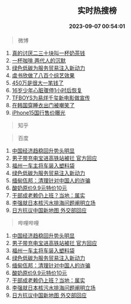 <div align="center"><h2>实时热搜榜</h2><h4>2023-09-07 00:54:01</h4></div>

> 微博  

1. [真的讨厌二三十块叫一杯奶茶钱](https://s.weibo.com/weibo?q=%E7%9C%9F%E7%9A%84%E8%AE%A8%E5%8E%8C%E4%BA%8C%E4%B8%89%E5%8D%81%E5%9D%97%E5%8F%AB%E4%B8%80%E6%9D%AF%E5%A5%B6%E8%8C%B6%E9%92%B1&t=31&band_rank=1&Refer=top)<br />
2. [一杯咖啡 两代人的沉默](https://s.weibo.com/weibo?q=%E4%B8%80%E6%9D%AF%E5%92%96%E5%95%A1%20%E4%B8%A4%E4%BB%A3%E4%BA%BA%E7%9A%84%E6%B2%89%E9%BB%98&t=31&band_rank=2&Refer=top)<br />
3. [绿色低碳为服务贸易注入新动力](https://s.weibo.com/weibo?q=%23%E7%BB%BF%E8%89%B2%E4%BD%8E%E7%A2%B3%E4%B8%BA%E6%9C%8D%E5%8A%A1%E8%B4%B8%E6%98%93%E6%B3%A8%E5%85%A5%E6%96%B0%E5%8A%A8%E5%8A%9B%23&t=31&band_rank=3&Refer=top)<br />
4. [虞书欣做了八百个综艺效果](https://s.weibo.com/weibo?q=%E8%99%9E%E4%B9%A6%E6%AC%A3%E5%81%9A%E4%BA%86%E5%85%AB%E7%99%BE%E4%B8%AA%E7%BB%BC%E8%89%BA%E6%95%88%E6%9E%9C&t=31&band_rank=4&Refer=top)<br />
5. [450万是很大一笔钱了](https://s.weibo.com/weibo?q=450%E4%B8%87%E6%98%AF%E5%BE%88%E5%A4%A7%E4%B8%80%E7%AC%94%E9%92%B1%E4%BA%86&t=31&band_rank=5&Refer=top)<br />
6. [16岁少年心脏骤停1小时后恢复](https://s.weibo.com/weibo?q=%2316%E5%B2%81%E5%B0%91%E5%B9%B4%E5%BF%83%E8%84%8F%E9%AA%A4%E5%81%9C1%E5%B0%8F%E6%97%B6%E5%90%8E%E6%81%A2%E5%A4%8D%23&t=31&band_rank=6&Refer=top)<br />
7. [TFBOYS为易烊千玺新电影做宣传](https://s.weibo.com/weibo?q=%23TFBOYS%E4%B8%BA%E6%98%93%E7%83%8A%E5%8D%83%E7%8E%BA%E6%96%B0%E7%94%B5%E5%BD%B1%E5%81%9A%E5%AE%A3%E4%BC%A0%23&t=31&band_rank=7&Refer=top)<br />
8. [在韩国穿睡衣出门被嘲笑了](https://s.weibo.com/weibo?q=%E5%9C%A8%E9%9F%A9%E5%9B%BD%E7%A9%BF%E7%9D%A1%E8%A1%A3%E5%87%BA%E9%97%A8%E8%A2%AB%E5%98%B2%E7%AC%91%E4%BA%86&t=31&band_rank=8&Refer=top)<br />
9. [iPhone15国行售价曝光](https://s.weibo.com/weibo?q=%23iPhone15%E5%9B%BD%E8%A1%8C%E5%94%AE%E4%BB%B7%E6%9B%9D%E5%85%89%23&t=31&band_rank=9&Refer=top)<br />

> 知乎  


> 百度  

1. [中国经济趋稳回升势头明显](https://www.baidu.com/s?wd=%E4%B8%AD%E5%9B%BD%E7%BB%8F%E6%B5%8E%E8%B6%8B%E7%A8%B3%E5%9B%9E%E5%8D%87%E5%8A%BF%E5%A4%B4%E6%98%8E%E6%98%BE&sa=fyb_news&rsv_dl=fyb_news)<br />
2. [男子带充电宝进高铁站被拦 官方回应](https://www.baidu.com/s?wd=%E7%94%B7%E5%AD%90%E5%B8%A6%E5%85%85%E7%94%B5%E5%AE%9D%E8%BF%9B%E9%AB%98%E9%93%81%E7%AB%99%E8%A2%AB%E6%8B%A6+%E5%AE%98%E6%96%B9%E5%9B%9E%E5%BA%94&sa=fyb_news&rsv_dl=fyb_news)<br />
3. [福州一车主将车装入塑料袋](https://www.baidu.com/s?wd=%E7%A6%8F%E5%B7%9E%E4%B8%80%E8%BD%A6%E4%B8%BB%E5%B0%86%E8%BD%A6%E8%A3%85%E5%85%A5%E5%A1%91%E6%96%99%E8%A2%8B&sa=fyb_news&rsv_dl=fyb_news)<br />
4. [绿色低碳为服务贸易注入新动力](https://www.baidu.com/s?wd=%E7%BB%BF%E8%89%B2%E4%BD%8E%E7%A2%B3%E4%B8%BA%E6%9C%8D%E5%8A%A1%E8%B4%B8%E6%98%93%E6%B3%A8%E5%85%A5%E6%96%B0%E5%8A%A8%E5%8A%9B&sa=fyb_news&rsv_dl=fyb_news)<br />
5. [缅甸佤邦：清理针对中国人的诈骗](https://www.baidu.com/s?wd=%E7%BC%85%E7%94%B8%E4%BD%A4%E9%82%A6%EF%BC%9A%E6%B8%85%E7%90%86%E9%92%88%E5%AF%B9%E4%B8%AD%E5%9B%BD%E4%BA%BA%E7%9A%84%E8%AF%88%E9%AA%97&sa=fyb_news&rsv_dl=fyb_news)<br />
6. [酸奶原价9.9元特价10元](https://www.baidu.com/s?wd=%E9%85%B8%E5%A5%B6%E5%8E%9F%E4%BB%B79.9%E5%85%83%E7%89%B9%E4%BB%B710%E5%85%83&sa=fyb_news&rsv_dl=fyb_news)<br />
7. [干部成老赖仍上班？当地：属实](https://www.baidu.com/s?wd=%E5%B9%B2%E9%83%A8%E6%88%90%E8%80%81%E8%B5%96%E4%BB%8D%E4%B8%8A%E7%8F%AD%EF%BC%9F%E5%BD%93%E5%9C%B0%EF%BC%9A%E5%B1%9E%E5%AE%9E&sa=fyb_news&rsv_dl=fyb_news)<br />
8. [李强就日本核污水排海问题阐明立场](https://www.baidu.com/s?wd=%E6%9D%8E%E5%BC%BA%E5%B0%B1%E6%97%A5%E6%9C%AC%E6%A0%B8%E6%B1%A1%E6%B0%B4%E6%8E%92%E6%B5%B7%E9%97%AE%E9%A2%98%E9%98%90%E6%98%8E%E7%AB%8B%E5%9C%BA&sa=fyb_news&rsv_dl=fyb_news)<br />
9. [日方抗议中国新地图 外交部回应](https://www.baidu.com/s?wd=%E6%97%A5%E6%96%B9%E6%8A%97%E8%AE%AE%E4%B8%AD%E5%9B%BD%E6%96%B0%E5%9C%B0%E5%9B%BE+%E5%A4%96%E4%BA%A4%E9%83%A8%E5%9B%9E%E5%BA%94&sa=fyb_news&rsv_dl=fyb_news)<br />

> 哔哩哔哩  

1. [中国经济趋稳回升势头明显](https://www.baidu.com/s?wd=%E4%B8%AD%E5%9B%BD%E7%BB%8F%E6%B5%8E%E8%B6%8B%E7%A8%B3%E5%9B%9E%E5%8D%87%E5%8A%BF%E5%A4%B4%E6%98%8E%E6%98%BE&sa=fyb_news&rsv_dl=fyb_news)<br />
2. [男子带充电宝进高铁站被拦 官方回应](https://www.baidu.com/s?wd=%E7%94%B7%E5%AD%90%E5%B8%A6%E5%85%85%E7%94%B5%E5%AE%9D%E8%BF%9B%E9%AB%98%E9%93%81%E7%AB%99%E8%A2%AB%E6%8B%A6+%E5%AE%98%E6%96%B9%E5%9B%9E%E5%BA%94&sa=fyb_news&rsv_dl=fyb_news)<br />
3. [福州一车主将车装入塑料袋](https://www.baidu.com/s?wd=%E7%A6%8F%E5%B7%9E%E4%B8%80%E8%BD%A6%E4%B8%BB%E5%B0%86%E8%BD%A6%E8%A3%85%E5%85%A5%E5%A1%91%E6%96%99%E8%A2%8B&sa=fyb_news&rsv_dl=fyb_news)<br />
4. [绿色低碳为服务贸易注入新动力](https://www.baidu.com/s?wd=%E7%BB%BF%E8%89%B2%E4%BD%8E%E7%A2%B3%E4%B8%BA%E6%9C%8D%E5%8A%A1%E8%B4%B8%E6%98%93%E6%B3%A8%E5%85%A5%E6%96%B0%E5%8A%A8%E5%8A%9B&sa=fyb_news&rsv_dl=fyb_news)<br />
5. [缅甸佤邦：清理针对中国人的诈骗](https://www.baidu.com/s?wd=%E7%BC%85%E7%94%B8%E4%BD%A4%E9%82%A6%EF%BC%9A%E6%B8%85%E7%90%86%E9%92%88%E5%AF%B9%E4%B8%AD%E5%9B%BD%E4%BA%BA%E7%9A%84%E8%AF%88%E9%AA%97&sa=fyb_news&rsv_dl=fyb_news)<br />
6. [酸奶原价9.9元特价10元](https://www.baidu.com/s?wd=%E9%85%B8%E5%A5%B6%E5%8E%9F%E4%BB%B79.9%E5%85%83%E7%89%B9%E4%BB%B710%E5%85%83&sa=fyb_news&rsv_dl=fyb_news)<br />
7. [干部成老赖仍上班？当地：属实](https://www.baidu.com/s?wd=%E5%B9%B2%E9%83%A8%E6%88%90%E8%80%81%E8%B5%96%E4%BB%8D%E4%B8%8A%E7%8F%AD%EF%BC%9F%E5%BD%93%E5%9C%B0%EF%BC%9A%E5%B1%9E%E5%AE%9E&sa=fyb_news&rsv_dl=fyb_news)<br />
8. [李强就日本核污水排海问题阐明立场](https://www.baidu.com/s?wd=%E6%9D%8E%E5%BC%BA%E5%B0%B1%E6%97%A5%E6%9C%AC%E6%A0%B8%E6%B1%A1%E6%B0%B4%E6%8E%92%E6%B5%B7%E9%97%AE%E9%A2%98%E9%98%90%E6%98%8E%E7%AB%8B%E5%9C%BA&sa=fyb_news&rsv_dl=fyb_news)<br />
9. [日方抗议中国新地图 外交部回应](https://www.baidu.com/s?wd=%E6%97%A5%E6%96%B9%E6%8A%97%E8%AE%AE%E4%B8%AD%E5%9B%BD%E6%96%B0%E5%9C%B0%E5%9B%BE+%E5%A4%96%E4%BA%A4%E9%83%A8%E5%9B%9E%E5%BA%94&sa=fyb_news&rsv_dl=fyb_news)<br />
